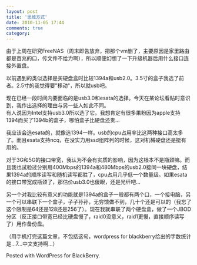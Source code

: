```yaml
---
layout: post
title: '思维方式'
date: 2010-11-05 17:44
comments: true
category: 
---
```

    

由于上周在研究FreeNAS（周末即告放弃，把那个vm删了，主要原因是家里路由都是百兆的口，传文件不给力啊），所以顺便幻想了一下升级机器后用什么接口连接外置盘。

以前遇到的类似选择是买硬盘盒时比较1394a和usb2.0。3.5寸的盒子我选了前者。2.5寸的我觉得要"移动"，所以就usb吧。

现在已经一段时间内要面临的是usb3.0和esata的选择。今天在某论坛看贴时意识到，我作出选择的理由与另一些人如此不同。  
有人说因为Intel支持usb3.0所以选了它。我想肯定有很多果粉因为apple支持1394而买了1394b的盒子，哪怕盒子比硬盘还贵…

我应该会选esata的，就像选1394一样。usb的cpu占用率比这两种接口高太多了。而且esata支持ncq，在没实力用ssd组阵列的时候，这对机械硬盘还是挺有用的。

对于3G和5G的接口带宽，我认为不会有实质的影响，因为这根本不是瓶颈嘛。而且我也试验过分别用400Mbps的1394a和480Mbps的usb2.0接同一块硬盘，结果1394a的顺序读写和随机读写都胜了，cpu占用几乎低一个数量级。如果esata的接口带宽成瓶颈了，那估价usb3.0也傻眼，还是光纤吧…

另一个对我比较有意义的功能就是1394a的盒子一般都有两个口，一个接电脑，另一个可以串联下一个盒子，子子孙孙，无穷馈做不到，几十个还是可以的（我忘了这个限制是64还是128还是256了）。现在我就串联了两个硬盘盒，做了一个JBOD分区（反正接口带宽已经比硬盘慢了，raid0没意义，raid1更慢，直接顺序读写了）用作备份盘。

（用手机打完这篇文章，不包括这句，wordpress for blackberry给出的字数统计是…7…中文支持啊…）

Posted with WordPress for BlackBerry.
